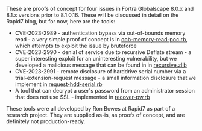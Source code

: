 These are proofs of concept for four issues in Fortra Globalscape 8.0.x and 8.1.x
versions prior to 8.1.0.16. These will be discussed in detail on the Rapid7
blog, but for now, here are the tools:

* CVE-2023-2989 - authentication bypass via out-of-bounds memory read - a very
  simple proof of concept is in
  [oob-memory-read-poc.rb](/oob-memory-read/oob-memory-read-poc.rb), which
  attempts to exploit the issue by bruteforce
* CVE-2023-2990 - denial of service due to recursive Deflate stream - a super
  interesting exploit for an uninteresting vulnerability, but we developed a
  malicious message that can be found in in
  [recursive.zlib](/quine-zip-dis/recursive.zlib)
* CVE-2023-2991 - remote disclosure of harddrive serial number via a
  trial-extension-request message - a small information disclosure that we
  implement in [request-hdd-serial.rb](/request-hdd-serial/request-hdd-serial.rb)
* A tool that can decrypt a user's password from an administrator session that
  does not use SSL - implemented in [recover-pw.rb](recover-pw/recover-pw.rb)

These tools were all developed by Ron Bowes at Rapid7 as part of a research
project. They are supplied as-is, as proofs of concept, and are definitely not
production-ready.
